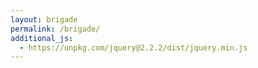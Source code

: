 ```yaml
---
layout: brigade
permalink: /brigade/
additional_js:
  - https://unpkg.com/jquery@2.2.2/dist/jquery.min.js
---
```

